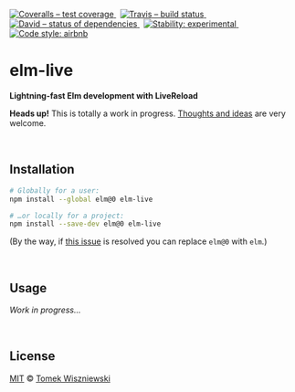 [![Coveralls – test coverage
](https://img.shields.io/coveralls/tomekwi/elm-live.svg?style=flat-square)
](https://coveralls.io/r/tomekwi/elm-live)
 [![Travis – build status
](https://img.shields.io/travis/tomekwi/elm-live/master.svg?style=flat-square)
](https://travis-ci.org/tomekwi/elm-live)
 [![David – status of dependencies
](https://img.shields.io/david/tomekwi/elm-live.svg?style=flat-square)
](https://david-dm.org/tomekwi/elm-live)
 [![Stability: experimental
](https://img.shields.io/badge/stability-experimental-yellow.svg?style=flat-square)
](https://nodejs.org/api/documentation.html#documentation_stability_index)
 [![Code style: airbnb
](https://img.shields.io/badge/code%20style-airbnb-777777.svg?style=flat-square)
](https://github.com/airbnb/javascript)




elm-live
========

**Lightning-fast Elm development with LiveReload**


**Heads up!** This is totally a work in progress. [Thoughts and ideas][] are very welcome.

[Thoughts and ideas]:  https://github.com/tomekwi/elm-live/issues




<a                                                 id="/installation"></a>&nbsp;

Installation
------------

```sh
# Globally for a user:
npm install --global elm@0 elm-live

# …or locally for a project:
npm install --save-dev elm@0 elm-live
```

(By the way, if [this issue](https://github.com/elm-lang/elm-platform/issues/100#issuecomment-155547605) is resolved you can replace `elm@0` with `elm`.)




<a                                                        id="/usage"></a>&nbsp;

Usage
-----

<!-- @doxie.inject start -->
*Work in progress…*
<!-- @doxie.inject end -->



<a                                                      id="/license"></a>&nbsp;

License
-------

[MIT][] © [Tomek Wiszniewski][]

[MIT]: ./License.md
[Tomek Wiszniewski]: https://github.com/tomekwi
